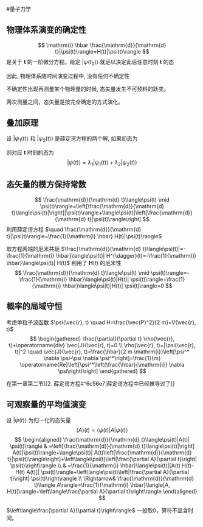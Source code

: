 #量子力学 

## 物理体系演变的确定性
$$
\mathrm{i} \hbar \frac{\mathrm{d}}{\mathrm{d} t}|\psi(t)\rangle=H(t)|\psi(t)\rangle
$$
是关于 $\boldsymbol{t}$ 的一阶微分方程。给定 $\left|\psi\left(t_0\right)\right\rangle$ 就足以决定此后任意时刻 $\boldsymbol{t}$ 的态

因此, 物理体系随时间演变过程中, 没有任何不确定性

不确定性出现再测量某个物理量的时候, 态矢量发生不可预料的跃变。

两次测量之间，态矢量是按完全确定的方式演化。

## 叠加原理

设 $\left|\psi_1(t)\right\rangle$ 和 $\left|\psi_2(t)\right\rangle$ 是薛定谔方程的两个解, 如果初态为

则对应 $\boldsymbol{t}$ 时刻的态为
$$
|\psi(t)\rangle=\lambda_1\left|\psi_1(t)\right\rangle+\lambda_2\left|\psi_2(t)\right\rangle
$$

## 态矢量的模方保持常数

$$
\frac{\mathrm{d}}{\mathrm{d} t}\langle\psi(t) \mid \psi(t)\rangle=\left[\frac{\mathrm{d}}{\mathrm{d} t}\langle\psi(t)|\right]|\psi(t)\rangle+\langle\psi(t)|\left[\frac{\mathrm{d}}{\mathrm{d} t}|\psi(t)\rangle\right]
$$
利用薛定谔方程 $\quad \frac{\mathrm{d}}{\mathrm{d} t}|\psi(t)\rangle=\frac{1}{\mathrm{i} \hbar} H(t)|\psi(t)\rangle$

取方程两端的厄米共轭 $\frac{\mathrm{d}}{\mathrm{d} t}\langle\psi(t)|=-\frac{1}{\mathrm{i} \hbar}\langle\psi(t)| H^{\dagger}(t)=-\frac{1}{\mathrm{i} \hbar}\langle\psi(t)| H(t)$
利用了 $\boldsymbol{H}(t)$ 的厄米性
$$
\frac{\mathrm{d}}{\mathrm{d} t}\langle\psi(t) \mid \psi(t)\rangle=-\frac{1}{\mathrm{i} \hbar}\langle\psi(t)|H(t)| \psi(t)\rangle+\frac{1}{\mathrm{i} \hbar}\langle\psi(t)|H(t)| \psi(t)\rangle=0
$$

## 概率的局域守恒
考虑单粒子波函数 $\psi(\vec{r}, t) \quad H=\frac{\vec{P}^2}{2 m}+V(\vec{r}, t)$
$$
\begin{gathered}
\frac{\partial}{\partial t} \rho(\vec{r}, t)+\operatorname{div} \vec{J}(\vec{r}, t)=0 \\
\rho(\vec{r}, t)=|\psi(\vec{r}, t)|^2 \quad \vec{J}(\vec{r}, t)=\frac{\hbar}{2 m \mathrm{i}}\left[\psi^* \nabla \psi-\psi \nabla \psi^*\right]=\frac{1}{m} \operatorname{Re}\left[\psi^*\left(\frac{\hbar}{\mathrm{i}} \nabla \psi\right)\right]
\end{gathered}
$$

在第一章第二节[[2. 薛定谔方程#^6c56e7|薛定谔方程中已经推导过了]]


## 可观察量的平均值演变

设 $|\psi(t)\rangle$ 为归一化的态矢量
$$
\langle A\rangle(t)=\langle\psi(t)|A| \psi(t)\rangle
$$
$$
\begin{aligned}
\frac{\mathrm{d}}{\mathrm{d} t}\langle\psi(t)|A(t)| \psi(t)\rangle & =\left[\frac{\mathrm{d}}{\mathrm{d} t}\langle\psi(t)|\right] A(t)|\psi(t)\rangle+\langle\psi(t)| A(t)\left[\frac{\mathrm{d}}{\mathrm{d} t}|\psi(t)\rangle\right]+\left\langle\psi(t)\left|\frac{\partial A}{\partial t}\right| \psi(t)\right\rangle \\
& =\frac{1}{\mathrm{i} \hbar}\langle\psi(t)|[A(t) H(t)-H(t) A(t)]| \psi(t)\rangle+\left\langle\psi(t)\left|\frac{\partial A}{\partial t}\right| \psi(t)\right\rangle \\
\Rightarrow& \frac{\mathrm{d}}{\mathrm{d} t}\langle A\rangle=\frac{1}{\mathrm{i} \hbar}\langle[A, H(t)]\rangle+\left\langle\frac{\partial A}{\partial t}\right\rangle
\end{aligned}
$$

$\left\langle\frac{\partial A}{\partial t}\right\rangle$ 一般取0，算符不显含时间。